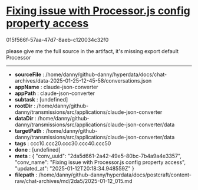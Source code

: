 # [Fixing issue with Processor.js config property access](https://claude.ai/chat/2da5d661-2a42-49e5-80bc-7b4a9a4e3357)

015f566f-57aa-47d7-8aeb-c120034c32f0

please give me the full source in  the artifact, it's missing export default Processor

---

* **sourceFile** : /home/danny/github-danny/hyperdata/docs/chat-archives/data-2025-01-25-12-45-58/conversations.json
* **appName** : claude-json-converter
* **appPath** : claude-json-converter
* **subtask** : [undefined]
* **rootDir** : /home/danny/github-danny/transmissions/src/applications/claude-json-converter
* **dataDir** : /home/danny/github-danny/transmissions/src/applications/claude-json-converter/data
* **targetPath** : /home/danny/github-danny/transmissions/src/applications/claude-json-converter/data
* **tags** : ccc10.ccc20.ccc30.ccc40.ccc50
* **done** : [undefined]
* **meta** : {
  "conv_uuid": "2da5d661-2a42-49e5-80bc-7b4a9a4e3357",
  "conv_name": "Fixing issue with Processor.js config property access",
  "updated_at": "2025-01-12T20:18:34.948559Z"
}
* **filepath** : /home/danny/github-danny/hyperdata/docs/postcraft/content-raw/chat-archives/md/2da5/2025-01-12_015.md